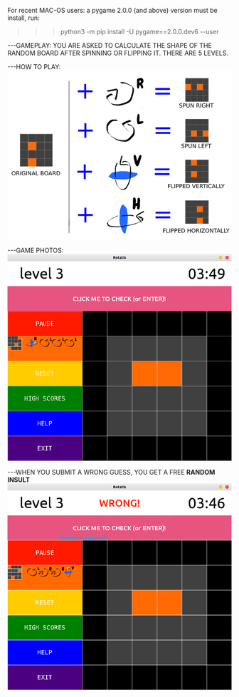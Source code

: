 For recent MAC-OS users:
a pygame 2.0.0 (and above) version must be install, run:
>>> python3 -m pip install -U pygame==2.0.0.dev6 --user

---GAMEPLAY: YOU ARE ASKED TO CALCULATE THE SHAPE OF THE RANDOM BOARD AFTER SPINNING OR FLIPPING IT. THERE ARE 5 LEVELS.

---HOW TO PLAY:
![tutorial_img](./tutorial.png)



---GAME PHOTOS:
![shot1](./screenshots/shot2.png)



---WHEN YOU SUBMIT A WRONG GUESS, YOU GET A FREE **RANDOM INSULT**
![insult_img](./screenshots/wrong_shot.png)
